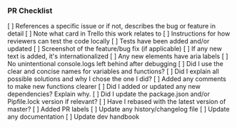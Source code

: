### PR Checklist
<!-- Not all the items in this list will be relevant for every repo -->
[ ] References a specific issue or if not, describes the bug or feature in detail
[ ] Note what card in Trello this work relates to
[ ] Instructions for how reviewers can test the code locally
[ ] Tests have been added and/or updated
[ ] Screenshot of the feature/bug fix (if applicable)
[ ] If any new text is added, it's internationalized
[ ] Any new elements have aria labels
[ ] No unintentional console.logs left behind after debugging
[ ] Did I use the clear and concise names for variables and functions?
[ ] Did I explain all possible solutions and why I chose the one I did?
[ ] Added any comments to make new functions clearer
[ ] Did I added or updated any new dependencies? Explain why.
[ ] Did I update the package.json and/or Pipfile.lock version if relevant?
[ ] Have I rebased with the latest version of master?
[ ] Added PR labels
[ ] Update any history/changelog file
[ ] Update any documentation
[ ] Update dev handbook
